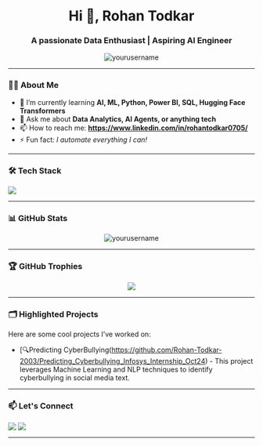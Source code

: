<h1 align="center">Hi 👋, Rohan Todkar</h1>
<h3 align="center">A passionate Data Enthusiast | Aspiring AI Engineer</h3>

<p align="center">
  <img src="https://komarev.com/ghpvc/?username=yourusername&label=Profile%20views&color=0e75b6&style=flat" alt="yourusername" />
</p>

---

### 👨‍💻 About Me

- 🌱 I’m currently learning **AI, ML, Python, Power BI, SQL, Hugging Face Transformers**
- 💬 Ask me about **Data Analytics, AI Agents, or anything tech**
- 📫 How to reach me: **https://www.linkedin.com/in/rohantodkar0705/**
- ⚡ Fun fact: *I automate everything I can!*

---

### 🛠️ Tech Stack

<p align="left">
  <img src="https://skillicons.dev/icons?i=python,sql,git,github,linux,vscode,pandas,numpy,html,css,js,react" />
</p>

---

### 📊 GitHub Stats

<p align="center">
  <img src="https://github-readme-stats.vercel.app/api?username=yourusername&show_icons=true&theme=radical" alt="yourusername" />
</p>

---

### 🏆 GitHub Trophies

<p align="center">
  <img src="https://github-profile-trophy.vercel.app/?username=yourusername&theme=onedark" />
</p>

---

### 🗂️ Highlighted Projects

Here are some cool projects I’ve worked on:

- [🔍Predicting CyberBullying(https://github.com/Rohan-Todkar-2003/Predicting_Cyberbullying_Infosys_Internship_Oct24) - This project leverages Machine Learning and NLP techniques to identify cyberbullying in social media text.

---

### 📫 Let's Connect

<p align="left">
  <a href="https://www.linkedin.com/in/rohantodkar0705/" target="blank"><img align="center" src="https://skillicons.dev/icons?i=linkedin" /></a>
  <a href="mailto:rohantodkar0705@gmail.com"><img align="center" src="https://skillicons.dev/icons?i=gmail" /></a>
</p>

---
